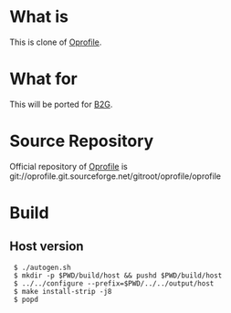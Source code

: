 # What is
 This is clone of [Oprofile](http://oprofile.sourceforge.net).
# What for
 This will be ported for [B2G](https://wiki.mozilla.org/B2G).

# Source Repository
 Official repository of [Oprofile](http://oprofile.sourceforge.net) is
git://oprofile.git.sourceforge.net/gitroot/oprofile/oprofile

# Build
## Host version
```shell
 $ ./autogen.sh
 $ mkdir -p $PWD/build/host && pushd $PWD/build/host
 $ ../../configure --prefix=$PWD/../../output/host
 $ make install-strip -j8
 $ popd
```
